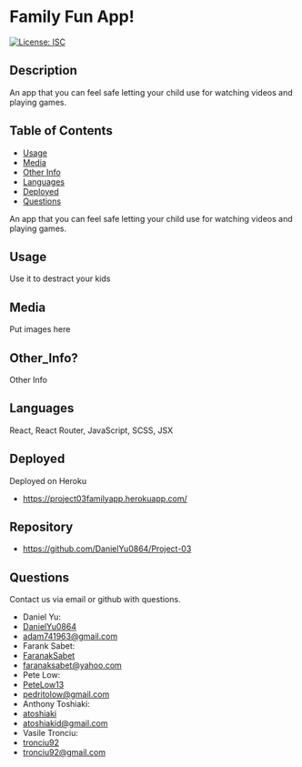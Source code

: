 # Family Fun App!
[![License: ISC](https://img.shields.io/badge/License-ISC-green.svg)](https://opensource.org/licenses/ISC)
## Description

An app that you can feel safe letting your child use for watching videos and playing games.
## Table of Contents
- [Usage](#usage)
- [Media](#Media)
- [Other Info](#other_info)
- [Languages](#languages)
- [Deployed](#Deployed)
- [Questions](#questions)

An app that you can feel safe letting your child use for watching videos and playing games.
## Usage

Use it to destract your kids
## Media

Put images here
## Other_Info?

Other Info
## Languages

React, React Router, JavaScript, SCSS, JSX
## Deployed

Deployed on Heroku
- https://project03familyapp.herokuapp.com/
## Repository
- https://github.com/DanielYu0864/Project-03
## Questions

Contact us via email or github with questions.
- Daniel Yu:
- [DanielYu0864](https://github.com/DanielYu0864)
- adam741963@gmail.com
- Farank Sabet:
- [FaranakSabet](https://github.com/FaranakSabet)
- faranaksabet@yahoo.com
- Pete Low:
- [PeteLow13](http://github.com/PeteLow13)
- pedritolow@gmail.com
- Anthony Toshiaki:
- [atoshiaki](https://github.com/atoshiaki)
- atoshiakid@gmail.com
- Vasile Tronciu:
- [tronciu92](https://github.com/tronciu92)
- tronciu92@gmail.com